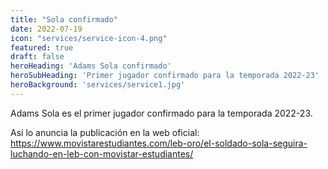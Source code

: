 ```yaml
---
title: "Sola confirmado"
date: 2022-07-19
icon: "services/service-icon-4.png"
featured: true
draft: false
heroHeading: 'Adams Sola confirmado'
heroSubHeading: 'Primer jugador confirmado para la temporada 2022-23'
heroBackground: 'services/service1.jpg'
---
```


Adams Sola es el primer jugador confirmado para la temporada 2022-23.

Así lo anuncia la publicación en la web oficial: https://www.movistarestudiantes.com/leb-oro/el-soldado-sola-seguira-luchando-en-leb-con-movistar-estudiantes/